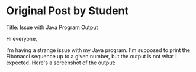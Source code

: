 # Original Post by Student

Title: Issue with Java Program Output

Hi everyone,

I'm having a strange issue with my Java program. I'm supposed to print the Fibonacci sequence up to a given number, but the output is not what I expected. Here's a screenshot of the output:
